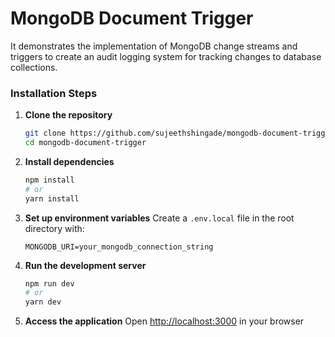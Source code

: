 # MongoDB Document Trigger

It demonstrates the implementation of MongoDB change streams and triggers to create an audit logging system for tracking changes to database collections.

### Installation Steps

1. **Clone the repository**
   ```bash
   git clone https://github.com/sujeethshingade/mongodb-document-trigger.git
   cd mongodb-document-trigger
   ```

2. **Install dependencies**
   ```bash
   npm install
   # or
   yarn install
   ```

3. **Set up environment variables**
   Create a `.env.local` file in the root directory with:
   ```
   MONGODB_URI=your_mongodb_connection_string
   ```

4. **Run the development server**
   ```bash
   npm run dev
   # or
   yarn dev
   ```

5. **Access the application**
   Open [http://localhost:3000](http://localhost:3000) in your browser
